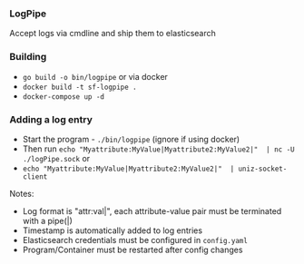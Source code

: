 ### LogPipe
Accept logs via cmdline and ship them to elasticsearch

### Building
-   `go build -o bin/logpipe`
or via docker
-   `docker build -t sf-logpipe .`
-   `docker-compose up -d`

### Adding a log entry
-   Start the program - `./bin/logpipe` (ignore if using docker)
-   Then run `echo "Myattribute:MyValue|Myattribute2:MyValue2|"  | nc -U ./logPipe.sock`
or
-   `echo "Myattribute:MyValue|Myattribute2:MyValue2|"  | uniz-socket-client`

Notes:
-   Log format  is "attr:val|", each attribute-value pair must be terminated with a pipe(|)
-   Timestamp is automatically added to log entries
-   Elasticsearch credentials must be configured in `config.yaml`
-   Program/Container must be restarted after config changes